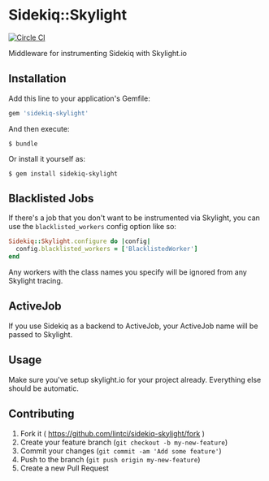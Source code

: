 # Sidekiq::Skylight

[![Circle CI](https://circleci.com/gh/lintci/sidekiq-skylight.svg?style=svg)](https://circleci.com/gh/lintci/sidekiq-skylight)

Middleware for instrumenting Sidekiq with Skylight.io

## Installation

Add this line to your application's Gemfile:

```ruby
gem 'sidekiq-skylight'
```

And then execute:

    $ bundle

Or install it yourself as:

    $ gem install sidekiq-skylight

## Blacklisted Jobs

If there's a job that you don't want to be instrumented via Skylight, you can
use the `blacklisted_workers` config option like so:

```ruby
Sidekiq::Skylight.configure do |config|
  config.blacklisted_workers = ['BlacklistedWorker']
end
```

Any workers with the class names you specify will be ignored from any Skylight tracing.

## ActiveJob

If you use Sidekiq as a backend to ActiveJob, your ActiveJob name will be passed to Skylight.

## Usage

Make sure you've setup skylight.io for your project already. Everything else should be automatic.

## Contributing

1. Fork it ( https://github.com/lintci/sidekiq-skylight/fork )
2. Create your feature branch (`git checkout -b my-new-feature`)
3. Commit your changes (`git commit -am 'Add some feature'`)
4. Push to the branch (`git push origin my-new-feature`)
5. Create a new Pull Request
